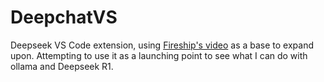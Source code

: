 # DeepchatVS
Deepseek VS Code extension, using [Fireship's video](https://youtu.be/clJCDHml2cA?si=uYAwR0if6sTNNKrX) as a base to expand upon. Attempting to use it as a launching point to see what I can do with ollama and Deepseek R1.
